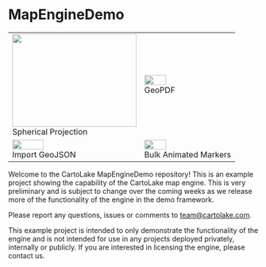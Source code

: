 # MapEngineDemo

<table><tr><td>
<img src="https://github.com/CartoLake/MapEngineDemo/assets/82988795/f0031bdf-2e1d-4e60-8d53-bb22877a7128" width=250px height=187px><br>
Spherical Projection
</td>
  <td>
<img src="https://github.com/CartoLake/MapEngineDemo/assets/82988795/7987e50f-139c-4452-b4af-5a49fe92dbab" width=50% height=50%><br>
GeoPDF
    </td>
</tr>
<tr>
    <td>
<img src="https://github.com/CartoLake/MapEngineDemo/assets/82988795/03faea71-1bb2-46f4-81e5-b76542ae1850" width=50% height=50%><br>
Import GeoJSON
    </td>
    <td>
<img src="https://github.com/CartoLake/MapEngineDemo/assets/82988795/b59ce7be-c1fb-4782-99e8-a8368388d757" width=50% height=50%><br>
Bulk Animated Markers
    </td>
</tr>
</table>


Welcome to the CartoLake MapEngineDemo repository!  This is an example project showing the capability of the CartoLake map engine.  This is very preliminary and is subject to change over the coming weeks as we release more of the functionality of the engine in the demo framework.

Please report any questions, issues or comments to team@cartolake.com.

This example project is intended to only demonstrate the functionality of the engine and is not intended for use in any projects deployed privately, internally or publicly.  If you are interested in licensing the engine, please contact us.

